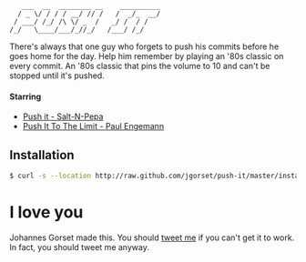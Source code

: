 ```
   ___  __  ________ __    __________
  / _ \/ / / / __/ // /   /  _/_  __/
 / ___/ /_/ /\ \/ _  /   _/ /  / /
/_/   \____/___/_//_/   /___/ /_/
```

There's always that one guy who forgets to push his commits before he goes
home for the day. Help him remember by playing an '80s classic on every commit. An
'80s classic that pins the volume to 10 and can't be stopped until it's pushed.

#### Starring

* [Push it - Salt-N-Pepa](http://www.youtube.com/watch?v=YleXlgHI1oM)
* [Push It To The Limit - Paul Engemann](https://www.youtube.com/watch?v=KO2VIuDHzxM)

## Installation

```sh
$ curl -s --location http://raw.github.com/jgorset/push-it/master/install.sh | sh
```

# I love you

Johannes Gorset made this. You should [tweet me](http://twitter.com/jgorset>) if you can't get it
to work. In fact, you should tweet me anyway.

